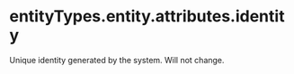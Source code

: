 # entityTypes.entity.attributes.identity

Unique identity generated by the system. Will not change.

